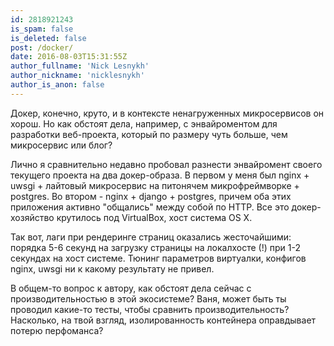 ```yaml
---
id: 2818921243
is_spam: false
is_deleted: false
post: /docker/
date: 2016-08-03T15:31:55Z
author_fullname: 'Nick Lesnykh'
author_nickname: 'nicklesnykh'
author_is_anon: false
---
```


<p>Докер, конечно, круто, и в контексте ненагруженных микросервисов он хорош. Но как обстоят дела, например, с энвайроментом для разработки веб-проекта, который по размеру чуть больше, чем микросервис или блог?</p><p>Лично я сравнительно недавно пробовал разнести энвайромент своего текущего проекта на два докер-образа. В первом у меня был nginx + uwsgi + лайтовый микросервис на питонячем микрофреймворке + postgres. Во втором - nginx + django + postgres, причем оба этих приложения активно "общались" между собой по HTTP. Все это докер-хозяйство крутилось под VirtualBox, хост система OS X.</p><p>Так вот, лаги при рендеринге страниц оказались жесточайшими: порядка 5-6 секунд на загрузку страницы на локалхосте (!) при 1-2 секундах на хост системе. Тюнинг параметров виртуалки, конфигов nginx, uwsgi ни к какому результату не привел.</p><p>В общем-то вопрос к автору, как обстоят дела сейчас с производительностью в этой экосистеме? Ваня, может быть ты проводил какие-то тесты, чтобы сравнить производительность? Насколько, на твой взгляд, изолированность контейнера оправдывает потерю перфоманса?</p>
